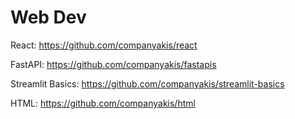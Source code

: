 # Web Dev 

React:
https://github.com/companyakis/react

FastAPI:
https://github.com/companyakis/fastapis

Streamlit Basics:
https://github.com/companyakis/streamlit-basics

HTML:
https://github.com/companyakis/html
